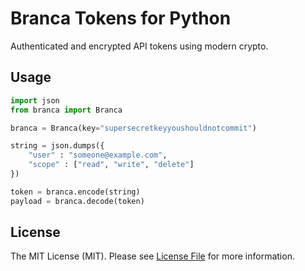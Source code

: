 #  Branca Tokens for Python

Authenticated and encrypted API tokens using modern crypto.

## Usage

```python
import json
from branca import Branca

branca = Branca(key="supersecretkeyyoushouldnotcommit")

string = json.dumps({
    "user" : "someone@example.com",
    "scope" : ["read", "write", "delete"]
})

token = branca.encode(string)
payload = branca.decode(token)
```

## License

The MIT License (MIT). Please see [License File](LICENSE.md) for more information.